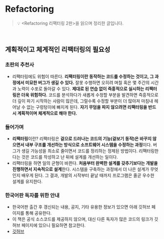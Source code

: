 # Refactoring

> 💡 <Refactoring 리팩터링 2판>을 읽으며 정리한 글입니다.

<br />

## 계획적이고 체계적인 리팩터링의 필요성

### 초판의 추천사

- 리팩터링에도 위험이 따른다. **리팩터링이란 동작하는 코드를 수정하는 것이고, 그 과정에서 미묘한 버그가 생길 수 있다.** 잘못 수행하면 오히려 며칠 혹은 몇 주간의 시간과 노력이 수포로 돌아갈 수 있다. **제대로 된 연습 없이 즉흥적으로 실시하는 리팩터링은 더욱 위험하다.** 코드를 분석하다가 새롭게 수정할 부분을 발견하면 즉흥적으로 더 깊이 파기 시작하는 사람이 많은데, 그럴수록 수정할 부분이 더 많아져 마침내 헤어날 수 없는 구렁텅이에 빠지게 된다. **자기 무덤을 파지 않으려면 리팩터링을 반드시 계획적이며 체계적으로 해야 한다.**
  <br/>

### 들어가며

- **리팩터링**이란?
  리팩터링은 **겉으로 드러나는 코드의 기능(겉보기 동작)은 바꾸지 않으면서 내부 구조를 개선하는 방식으로 소프트웨어 시스템을 수정하는 과정**이다. 버그가 생길 가능성을 최소로 줄이면서 코드를 정리하는 정제된 방법이다. 리팩터링한다는 것은 코드를 작성하고 난 뒤에 설계를 개선하는 일이다.
- 리팩터링을 하면 일의 균형이 바뀐다. **처음부터 완벽한 설계를 갖추기보다는 개발을 진행하면서 지속적으로 설계**한다. 시스템을 구축하는 과정에서 더 나은 설계가 무엇인지 배우게 된다. 그 결과, 개발의 시작부터 끝날 때까지 프로그램은 줄곧 우수한 설계를 유지한다.
  <br/>

### 한국어판 독자를 위한 안내

- 한국어판 출간 후 갱신되는 내용, 공지, 기타 유용한 정보가 있으면 아래 깃허브 페이지를 통해 공유한다.
- 이 책은 공식 소스코드를 제공하지 않으며, 대신 다른 독자가 많은 코드의 링크가 깃허브 페이지에 있으니 필요하면 참고한다.
- [깃허브](https://github.com/WegraLee/Refactoring)

<br />
